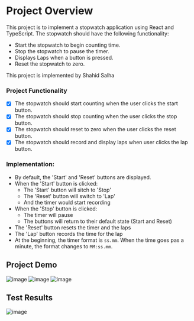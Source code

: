 # Project Overview
This project is to implement a stopwatch application using React and TypeScript. The stopwatch should have the following functionality:

- Start the stopwatch to begin counting time.
- Stop the stopwatch to pause the timer.
- Displays Laps when a button is pressed.
- Reset the stopwatch to zero.

This project is implemented by Shahid Salha
  
### Project Functionality
- [x] The stopwatch should start counting when the user clicks the start button.
- [x] The stopwatch should stop counting when the user clicks the stop button.
- [x] The stopwatch should reset to zero when the user clicks the reset button.
- [x] The stopwatch should record and display laps when user clicks the lap button.

### Implementation:
- By default, the 'Start' and 'Reset' buttons are displayed.
- When the 'Start' button is clicked:
    - The 'Start' button will sitch to 'Stop'
    - The 'Reset' button will switch to 'Lap'
    - And the timer would start recording
- When the 'Stop' button is clicked:
    - The timer will pause
    - The buttons will return to their default state (Start and Reset)
- The 'Reset' button resets the timer and the laps
- The 'Lap' button records the time for the lap
- At the beginning, the timer format is `ss.mm`. When the time goes pas a minute, the format changes to `MM:ss.mm`.


## Project Demo
![image](https://github.com/shaded-shade/eng-intern-assessment-react/assets/114317408/c85a9f98-c777-4b9f-8ff4-85eb94c514bf)
![image](https://github.com/shaded-shade/eng-intern-assessment-react/assets/114317408/d5966953-bc71-4961-82fb-5ca27ea5da42)
![image](https://github.com/shaded-shade/eng-intern-assessment-react/assets/114317408/c0ebec3f-d00a-4f0c-b566-5cb16f8326aa)


## Test Results
![image](https://github.com/shaded-shade/eng-intern-assessment-react/assets/114317408/bda032b3-7973-4fb7-9832-9d236be69293)
